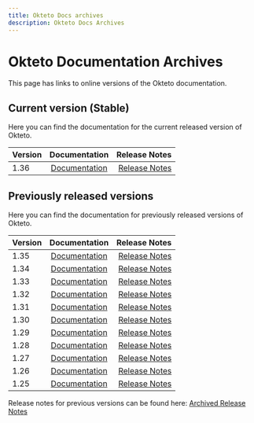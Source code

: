 ```yaml
---
title: Okteto Docs archives
description: Okteto Docs Archives
---
```


# Okteto Documentation Archives

This page has links to online versions of the Okteto documentation.

## Current version (Stable)

Here you can find the documentation for the current released version of Okteto.

| Version |   Documentation    |                    Release Notes |
| :------ | :----------------: | -------------------------------: |
| 1.36    | [Documentation](/) | [Release Notes](/release-notes/) |

## Previously released versions

Here you can find the documentation for previously released versions of Okteto.

| Version |     Documentation      |                                        Release Notes |
| :------ | :--------------------: | ---------------------------------------------------: |
| 1.35    | [Documentation](/1.35) |                [Release Notes](/1.35/release-notes/) |
| 1.34    | [Documentation](/1.34) |                [Release Notes](/1.34/release-notes/) |
| 1.33    | [Documentation](/1.33) |                [Release Notes](/1.33/release-notes/) |
| 1.32    | [Documentation](/1.32) |                [Release Notes](/1.32/release-notes/) |
| 1.31    | [Documentation](/1.31) |                [Release Notes](/1.31/release-notes/) |
| 1.30    | [Documentation](/1.30) |                [Release Notes](/1.30/release-notes/) |
| 1.29    | [Documentation](/1.29) |                [Release Notes](/1.29/release-notes/) |
| 1.28    | [Documentation](/1.28) |                [Release Notes](/1.28/release-notes/) |
| 1.27    | [Documentation](/1.27) |                [Release Notes](/1.27/release-notes/) |
| 1.26    | [Documentation](/1.26) |                [Release Notes](/1.26/release-notes/) |
| 1.25    | [Documentation](/1.25) |                [Release Notes](/1.25/release-notes/) |

Release notes for previous versions can be found here: [Archived Release Notes](/archived-release-notes/)
